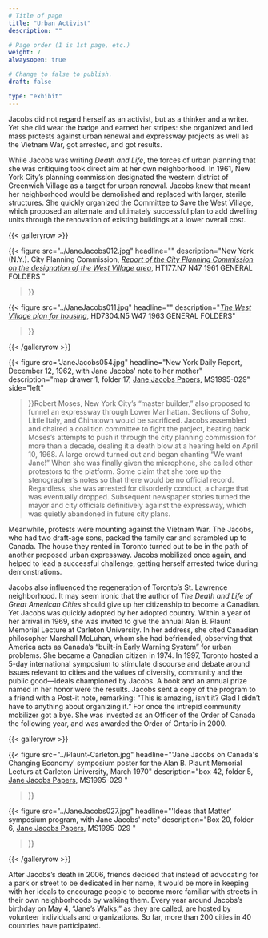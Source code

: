 ```yaml
---
# Title of page
title: "Urban Activist"
description: ""

# Page order (1 is 1st page, etc.)
weight: 7
alwaysopen: true

# Change to false to publish.
draft: false

type: "exhibit"
---
```

Jacobs did not regard herself as an activist, but as a thinker and a writer. Yet she did wear the badge and earned her stripes: she organized and led mass protests against urban renewal and expressway projects as well as the Vietnam War, got arrested, and got results.

While Jacobs was writing *Death and Life*, the forces of urban planning that she was critiquing took direct aim at her own neighborhood. In 1961, New York City’s planning commission designated the western district of Greenwich Village as a target for urban renewal. Jacobs knew that meant her neighborhood would be demolished and replaced with larger, sterile structures. She quickly organized the Committee to Save the West Village, which proposed an alternate and ultimately successful plan to add dwelling units through the renovation of existing buildings at a lower overall cost.

{{< galleryrow >}}

{{< figure src="../JaneJacobs012.jpg"
           headline=""
           description="New York (N.Y.). City Planning Commission, [*Report of the City Planning Commission on the designation of the West Village area*](https://bc-primo.hosted.exlibrisgroup.com/permalink/f/1jdnfk3/ALMA-BC21469352740001021), HT177.N7 N47 1961 GENERAL FOLDERS "
>}}

{{< figure src="../JaneJacobs011.jpg"
          headline=""
           description="[*The West Village plan for housing*](https://bc-primo.hosted.exlibrisgroup.com/permalink/f/1jdnfk3/ALMA-BC21469015280001021), HD7304.N5 W47 1963 GENERAL FOLDERS"
>}}

{{< /galleryrow >}}

{{< figure src="JaneJacobs054.jpg"
headline="New York Daily Report, December 12, 1962, with Jane Jacobs' note to her mother"
description="map drawer 1, folder 17, [Jane Jacobs Papers](https://bc-primo.hosted.exlibrisgroup.com/permalink/f/1jdnfk3/ALMA-BC21352764790001021), MS1995-029"
side="left"
>}}Robert Moses, New York City’s “master builder,” also proposed to funnel an expressway through Lower Manhattan. Sections of Soho, Little Italy, and Chinatown would be sacrificed. Jacobs assembled and chaired a coalition committee to fight the project, beating back Moses’s attempts to push it through the city planning commission for more than a decade, dealing it a death blow at a hearing held on April 10, 1968. A large crowd turned out and began chanting “We want Jane!” When she was finally given the microphone, she called other protestors to the platform. Some claim that she tore up the stenographer’s notes so that there would be no official record. Regardless, she was arrested for disorderly conduct, a charge that was eventually dropped. Subsequent newspaper stories turned the mayor and city officials definitively against the expressway, which was quietly abandoned in future city plans.

Meanwhile, protests were mounting against the Vietnam War. The Jacobs, who had two draft-age sons, packed the family car and scrambled up to Canada. The house they rented in Toronto turned out to be in the path of another proposed urban expressway. Jacobs mobilized once again, and helped to lead a successful challenge, getting herself arrested twice during demonstrations.

Jacobs also influenced the regeneration of Toronto’s St. Lawrence neighborhood. It may seem ironic that the author of *The Death and Life of Great American Cities* should give up her citizenship to become a Canadian. Yet Jacobs was quickly adopted by her adopted country. Within a year of her arrival in 1969, she was invited to give the annual Alan B. Plaunt Memorial Lecture at Carleton University. In her address, she cited Canadian philosopher Marshall McLuhan, whom she had befriended, observing that America acts as Canada’s “built-in Early Warning System” for urban problems. She became a Canadian citizen in 1974. In 1997, Toronto hosted a 5-day international symposium to stimulate discourse and debate around issues relevant to cities and the values of diversity, community and the public good—ideals championed by Jacobs. A book and an annual prize named in her honor were the results. Jacobs sent a copy of the program to a friend with a Post-it note, remarking: “This is amazing, isn’t it? Glad I didn’t have to anything about organizing it.” For once the intrepid community mobilizer got a bye. She was invested as an Officer of the Order of Canada the following year, and was awarded the Order of Ontario in 2000.

{{< galleryrow >}}

{{< figure src="../Plaunt-Carleton.jpg"
           headline="'Jane Jacobs on Canada's Changing Economy' symposium poster for the Alan B. Plaunt Memorial Lecturs at Carleton University, March 1970"
           description="box 42, folder 5, [Jane Jacobs Papers](https://bc-primo.hosted.exlibrisgroup.com/permalink/f/1jdnfk3/ALMA-BC21352764790001021), MS1995-029 "
>}}

{{< figure src="../JaneJacobs027.jpg"
          headline="'Ideas that Matter' symposium program, with Jane Jacobs' note"
           description="Box 20, folder 6, [Jane Jacobs Papers](https://bc-primo.hosted.exlibrisgroup.com/permalink/f/1jdnfk3/ALMA-BC21352764790001021), MS1995-029 "
>}}

{{< /galleryrow >}}

After Jacobs’s death in 2006, friends decided that instead of advocating for a park or street to be dedicated in her name, it would be more in keeping with her ideals to encourage people to become more familiar with streets in their own neighborhoods by walking them. Every year around Jacobs’s birthday on May 4, “Jane’s Walks,” as they are called, are hosted by volunteer individuals and organizations. So far, more than 200 cities in 40 countries have participated.
